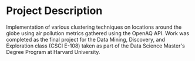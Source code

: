 # Project Description
Implementation of various clustering techniques on locations around the globe using air pollution metrics gathered using the OpenAQ API.
Work was completed as the final project for the Data Mining, Discovery, and Exploration class (CSCI E-108) taken as part of the Data Science Master's Degree Program at Harvard University.

